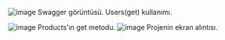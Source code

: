 ![image](https://github.com/user-attachments/assets/31e2eae8-bd1f-4491-8453-ee10c3fd7805)
Swagger görüntüsü. Users(get) kullanımı.

![image](https://github.com/user-attachments/assets/a4219351-4c11-42b0-a2fc-84ee8236ef55)
Products'ın get metodu.
![image](https://github.com/user-attachments/assets/2d80c6d1-f0c6-430f-b221-852a29f40fa5)
Projenin ekran alıntısı.
